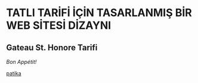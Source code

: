 # TATLI TARİFİ İÇİN TASARLANMIŞ BİR WEB SİTESİ DİZAYNI
## Gateau St. Honore Tarifi
 *Bon Appétit!*
 
 [patika](https://www.patika.dev)
